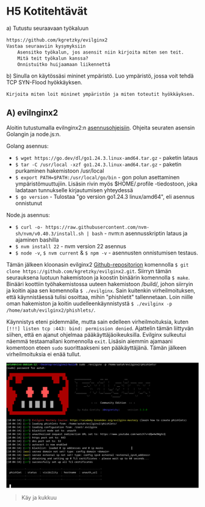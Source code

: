 # H5 Kotitehtävät

a) Tutustu seuraavaan työkaluun

    https://github.com/kgretzky/evilginx2
    Vastaa seuraaviin kysymyksiin
        Asensitko työkalun, jos asensit niin kirjoita miten sen teit.
        Mitä teit työkalun kanssa?
        Onnistuitko huijaamaan liikennettä

b) Sinulla on käytössäsi mininet ympäristö. Luo ympäristö, jossa voit tehdä TCP SYN-Flood hyökkäyksen.

    Kirjoita miten loit mininet ympäristön ja miten toteutit hyökkäyksen.


## A) evilnginx2

Aloitin tutustumalla evilnginx2:n [asennusohjeisiin](https://help.evilginx.com/community/getting-started/building). Ohjeita seuraten asensin Golangin ja node.js:n. 

Golang asennus:
 - ``$ wget https://go.dev/dl/go1.24.3.linux-amd64.tar.gz`` - paketin lataus
 - ``$ tar -C /usr/local -xzf go1.24.3.linux-amd64.tar.gz`` - paketin purkaminen hakemistoon /usr/local
 - ``$ export PATH=$PATH:/usr/local/go/bin`` - gon polun asettaminen ympäristömuuttujiin. Lisäsin rivin myös $HOME/.profile -tiedostoon, joka ladataan tunnukselle kirjautumisen yhteydessä
 - ``$ go version`` - Tulostaa "go version go1.24.3 linux/amd64", eli asennus onnistunut

Node.js asennus:
 - ``$ curl -o- https://raw.githubusercontent.com/nvm-sh/nvm/v0.40.3/install.sh | bash`` - nvm:n asennusskriptin lataus ja ajaminen bashilla
 - ``$ nvm install 22`` - nvm version 22 asennus
 - ``$ node -v``, ``$ nvm current`` & ``$ npm -v`` - asennusten onnistumisen testaus.

Tämän jälkeen kloonasin evilginx2 [Github-repositorion](https://github.com/kgretzky/evilginx2) komennolla ``$ git clone https://github.com/kgretzky/evilginx2.git``. Siirryn tämän seurauksena luotuun hakemistoon ja koostin binäärin komennolla ``$ make``. Binääri koottiin työhakemistossa uuteen hakemistoon /build/, johon siirryin ja koitin ajaa sen komennolla ``$ ./evilginx``. Sain kuitenkin virheilmoituksen, että käynnistäessä tulisi osoittaa, mihin "phishletit" tallennetaan. Loin niille oman hakemiston ja koitin uudelleenkäynnistystä ``$ ./evilginx -p /home/aatuh/evilginx2/phishlets/``. 

Käynnistys eteni pidemmälle, mutta sain edelleen virheilmoituksia, kuten ``[!!!] listen tcp :443: bind: permission denied``. Ajattelin tämän liittyvän siihen, että en ajanut ohjelmaa pääkäyttäjäoikeuksilla. Evilginx sulkeutui näemmä testaamallani komennolla ``exit``. Lisäsin aiemmin ajamaani komentoon eteen ``sudo`` suorittaakseni sen pääkäyttäjänä. Tämän jälkeen virheilmoituksia ei enää tullut. 

![Add file: evilginx2 asennettu](/img/h5/evilginx2.png)
> Käy ja kukkuu

